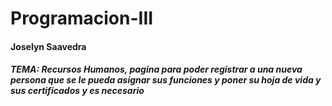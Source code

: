 # Programacion-III
#### Joselyn Saavedra
##### TEMA: Recursos Humanos, pagina para poder registrar a una nueva persona que se le pueda asignar sus funciones y poner su hoja de vida y sus certificados y es necesario
